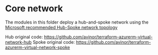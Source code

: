 # Core network

The modules in this folder deploy a hub-and-spoke network using the [Microsoft recommended Hub-Spoke network topology](https://docs.microsoft.com/en-us/azure/architecture/reference-architectures/hybrid-networking/hub-spoke)

Hub original code: https://github.com/avinor/terraform-azurerm-virtual-network-hub
Spoke original code: https://github.com/avinor/terraform-azurerm-virtual-network-spoke